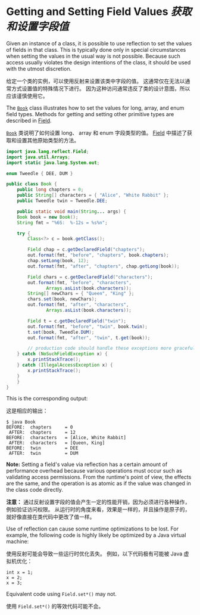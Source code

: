 # Getting and Setting Field Values _获取和设置字段值_


Given an instance of a class, it is possible to use reflection to set the values of fields in that class. 
This is typically done only in special circumstances when setting the values in the usual way is not possible. 
Because such access usually violates the design intentions of the class, it should be used with the utmost discretion.


给定一个类的实例，可以使用反射来设置该类中字段的值。
这通常仅在无法以通常方式设置值的特殊情况下进行。
因为这种访问通常违反了类的设计意图，所以应该谨慎使用它。


The [`Book`](https://docs.oracle.com/javase/tutorial/reflect/member/example/Book.java) class illustrates how to set the values for long, array, and enum field types. 
Methods for getting and setting other primitive types are described in [Field](https://docs.oracle.com/javase/8/docs/api/java/lang/reflect/Field.html#method_summary).


[`Book`](./example/Book.java) 类说明了如何设置 long、 array 和 enum 字段类型的值。
[Field](https://docs.oracle.com/javase/8/docs/api/java/lang/reflect/Field.html#method_summary) 中描述了获取和设置其他原始类型的方法。


```java
import java.lang.reflect.Field;
import java.util.Arrays;
import static java.lang.System.out;

enum Tweedle { DEE, DUM }

public class Book {
    public long chapters = 0;
    public String[] characters = { "Alice", "White Rabbit" };
    public Tweedle twin = Tweedle.DEE;

    public static void main(String... args) {
	Book book = new Book();
	String fmt = "%6S:  %-12s = %s%n";

	try {
	    Class<?> c = book.getClass();

	    Field chap = c.getDeclaredField("chapters");
	    out.format(fmt, "before", "chapters", book.chapters);
  	    chap.setLong(book, 12);
	    out.format(fmt, "after", "chapters", chap.getLong(book));

	    Field chars = c.getDeclaredField("characters");
	    out.format(fmt, "before", "characters",
		       Arrays.asList(book.characters));
	    String[] newChars = { "Queen", "King" };
	    chars.set(book, newChars);
	    out.format(fmt, "after", "characters",
		       Arrays.asList(book.characters));

	    Field t = c.getDeclaredField("twin");
	    out.format(fmt, "before", "twin", book.twin);
	    t.set(book, Tweedle.DUM);
	    out.format(fmt, "after", "twin", t.get(book));

        // production code should handle these exceptions more gracefully
	} catch (NoSuchFieldException x) {
	    x.printStackTrace();
	} catch (IllegalAccessException x) {
	    x.printStackTrace();
	}
    }
}
```


This is the corresponding output:


这是相应的输出：


```text
$ java Book
BEFORE:  chapters     = 0
 AFTER:  chapters     = 12
BEFORE:  characters   = [Alice, White Rabbit]
 AFTER:  characters   = [Queen, King]
BEFORE:  twin         = DEE
 AFTER:  twin         = DUM
```


**Note:** 
Setting a field's value via reflection has a certain amount of performance overhead because various operations must occur such as validating access permissions. 
From the runtime's point of view, the effects are the same, and the operation is as atomic as if the value was changed in the class code directly.


**注意：**
通过反射设置字段的值会产生一定的性能开销，因为必须进行各种操作，例如验证访问权限。
从运行时的角度来看，效果是一样的，并且操作是原子的，就好像直接在类代码中更改了值一样。


Use of reflection can cause some runtime optimizations to be lost. 
For example, the following code is highly likely be optimized by a Java virtual machine: 


使用反射可能会导致一些运行时优化丢失。
例如，以下代码极有可能被 Java 虚拟机优化：


```text
int x = 1;
x = 2;
x = 3;
```


Equivalent code using `Field.set*()` may not.


使用 `Field.set*()` 的等效代码可能不会。
